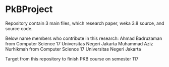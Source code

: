 # PkBProject

Repository contain 3 main files, which research paper, weka 3.8 source, and source code.

Below name members who contribute in this research:
Ahmad Badruzaman from  Computer Science 17 Universitas Negeri Jakarta
Muhammad Aziz Nurhikmah from Computer Science 17 Universitas Negeri Jakarta

Target from this repository to finish PKB course on semester 117
